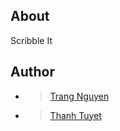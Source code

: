 ## About
Scribble It

## Author 
- > [Trang Nguyen](https://github.com/TrangNguyen331/scribble-it)
- > [Thanh Tuyet](https://github.com/snow-1822tuyet)